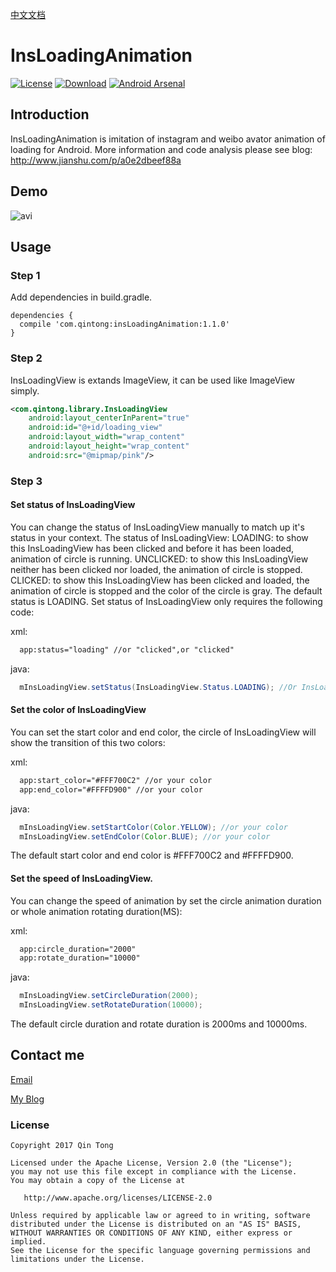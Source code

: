 [中文文档](https://github.com/qintong91/InsLoadingAnimation/blob/master/README-zh.md)<br/>
# InsLoadingAnimation
[![License](https://img.shields.io/badge/license-Apache%202-green.svg)](https://www.apache.org/licenses/LICENSE-2.0)
[![Download](https://api.bintray.com/packages/qintong000/maven/insLoadingAnimation/images/download.svg)](https://bintray.com/qintong000/maven/insLoadingAnimation/_latestVersion)
[![Android Arsenal](https://img.shields.io/badge/Android%20Arsenal-InsLoadingAnimation-red.svg?style=flat)](https://android-arsenal.com/details/1/5789)

## Introduction
InsLoadingAnimation is imitation of instagram and weibo avator animation of loading for Android. More information and code analysis please see blog: http://www.jianshu.com/p/a0e2dbeef88a

## Demo
![avi](screenshots/demo.gif)

## Usage

### Step 1

Add dependencies in build.gradle.

```
dependencies {
  compile 'com.qintong:insLoadingAnimation:1.1.0'
}
```

### Step 2

InsLoadingView is extands ImageView, it can be used like ImageView simply.

```xml
<com.qintong.library.InsLoadingView
    android:layout_centerInParent="true"
    android:id="@+id/loading_view"
    android:layout_width="wrap_content"
    android:layout_height="wrap_content"
    android:src="@mipmap/pink"/>
```

### Step 3

#### Set status of InsLoadingView
You can change the status of InsLoadingView manually to match up it's status in your context.
The status of InsLoadingView:
LOADING: to show this InsLoadingView has been clicked and before it has been loaded, animation of circle is running.
UNCLICKED: to show this InsLoadingView neither has been clicked nor loaded, the animation of circle is stopped.
CLICKED: to show this InsLoadingView has been clicked and loaded, the animation of circle is stopped and the color of the circle is gray.
The default status is LOADING.
Set status of InsLoadingView only requires the following code:

xml:
```xml
  app:status="loading" //or "clicked",or "clicked"
```

java:
```java
  mInsLoadingView.setStatus(InsLoadingView.Status.LOADING); //Or InsLoadingView.Status.CLICKED, InsLoadingView.Status.UNCLICKED
```

#### Set the color of InsLoadingView
You can set the start color and end color, the circle of InsLoadingView will show the transition of this two colors:

xml:
```xml
  app:start_color="#FFF700C2" //or your color
  app:end_color="#FFFFD900" //or your color
```

java:
```java
  mInsLoadingView.setStartColor(Color.YELLOW); //or your color
  mInsLoadingView.setEndColor(Color.BLUE); //or your color
```
The default start color and end color is #FFF700C2 and #FFFFD900.

#### Set the speed of InsLoadingView.

You can change the speed of animation by set the circle animation duration or whole animation rotating duration(MS):

xml:
```xml
  app:circle_duration="2000"
  app:rotate_duration="10000"
```

java:
```java
  mInsLoadingView.setCircleDuration(2000);
  mInsLoadingView.setRotateDuration(10000);
```
The default circle duration and rotate duration is 2000ms and 10000ms.

## Contact me

[Email](mailto:qintong5900@163.com)

[My Blog](http://www.jianshu.com/u/d2b8b611095d)

### License
```
Copyright 2017 Qin Tong

Licensed under the Apache License, Version 2.0 (the "License");
you may not use this file except in compliance with the License.
You may obtain a copy of the License at

   http://www.apache.org/licenses/LICENSE-2.0

Unless required by applicable law or agreed to in writing, software
distributed under the License is distributed on an "AS IS" BASIS,
WITHOUT WARRANTIES OR CONDITIONS OF ANY KIND, either express or implied.
See the License for the specific language governing permissions and
limitations under the License.
```
